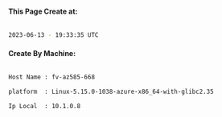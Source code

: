 
   
#### This Page Create at:

```bash

2023-06-13 - 19:33:35 UTC

```

#### Create By Machine:

```bash

Host Name : fv-az585-668

platform  : Linux-5.15.0-1038-azure-x86_64-with-glibc2.35

Ip Local  : 10.1.0.8

```

